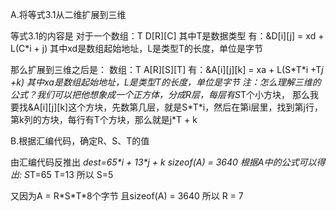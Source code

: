 A.将等式3.1从二维扩展到三维

等式3.1的内容是
对于一个数组：T D[R][C] 其中T是数据类型
有：&D[i][j] = xd + L(C*i + j) 其中xd是数组起始地址，L是类型T的长度，单位是字节

那么扩展到三维之后是：
数组：T A[R][S][T]
有：&A[i][j][k] = xa + L(S\*T\*i +T*j +k) 其中xa是数组起始地址，L是类型T的长度，单位是字节
注：怎么理解三维的公式？我们可以把他想象成一个正方体，分成R层，每层有S*T个小方块，
那么我要找&A[i][j][k]这个方块，先数第几层，就是S\*T\*i，然后在第i层里，找到第j行，第k列的方块，每行有T个方块，那么就是j*T + k

B.根据汇编代码，确定R、S、T的值

由汇编代码反推出
*dest=65\*i + 13\*j + k
sizeof(A) = 3640
根据A中的公式可以得出:
S*T=65
T=13
所以
S=5

又因为A = R\*S\*T*8个字节
且sizeof(A) = 3640 
所以 R = 7